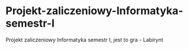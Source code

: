 # Projekt-zaliczeniowy-Informatyka-semestr-I
Projekt zaliczeniowy Informatyka semestr I, jest to gra - Labirynt

